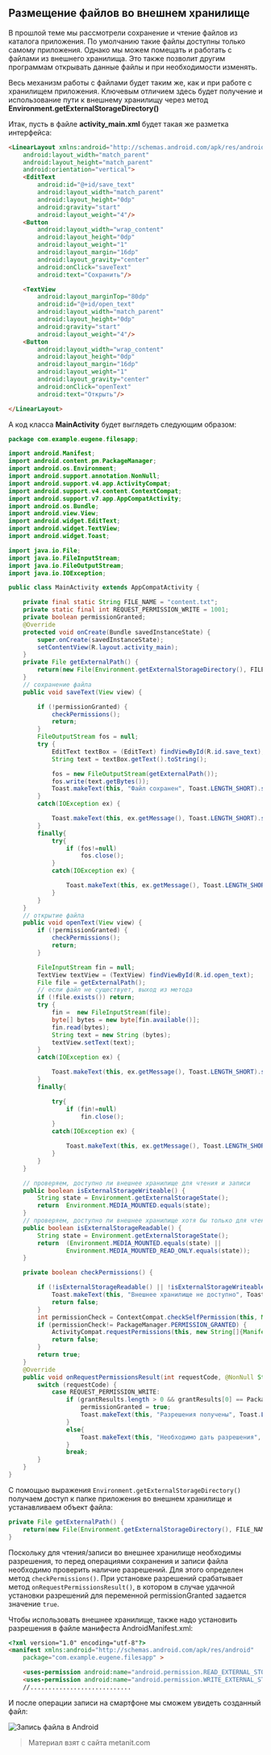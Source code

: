 ## Размещение файлов во внешнем хранилище

В прошлой теме мы рассмотрели сохранение и чтение файлов из каталога приложения. По умолчанию такие файлы доступны только самому приложения. Однако мы можем помещать и работать с файлами из внешнего хранилища. Это также позволит другим программам открывать данные файлы и при необходимости изменять.

Весь механизм работы с файлами будет таким же, как и при работе с хранилищем приложения. Ключевым отличием здесь будет получение и использование пути к внешнему хранилищу через метод **Environment.getExternalStorageDirectory()**

Итак, пусть в файле **activity_main.xml** будет такая же разметка интерфейса:

```html
<LinearLayout xmlns:android="http://schemas.android.com/apk/res/android"
    android:layout_width="match_parent"
    android:layout_height="match_parent"
    android:orientation="vertical">
    <EditText
        android:id="@+id/save_text"
        android:layout_width="match_parent"
        android:layout_height="0dp"
        android:gravity="start"
        android:layout_weight="4"/>
    <Button
        android:layout_width="wrap_content"
        android:layout_height="0dp"
        android:layout_weight="1"
        android:layout_margin="16dp"
        android:layout_gravity="center"
        android:onClick="saveText"
        android:text="Сохранить"/>

    <TextView
        android:layout_marginTop="80dp"
        android:id="@+id/open_text"
        android:layout_width="match_parent"
        android:layout_height="0dp"
        android:gravity="start"
        android:layout_weight="4"/>
    <Button
        android:layout_width="wrap_content"
        android:layout_height="0dp"
        android:layout_margin="16dp"
        android:layout_weight="1"
        android:layout_gravity="center"
        android:onClick="openText"
        android:text="Открыть"/>

</LinearLayout>
```

А код класса **MainActivity** будет выглядеть следующим образом:

```java
package com.example.eugene.filesapp;

import android.Manifest;
import android.content.pm.PackageManager;
import android.os.Environment;
import android.support.annotation.NonNull;
import android.support.v4.app.ActivityCompat;
import android.support.v4.content.ContextCompat;
import android.support.v7.app.AppCompatActivity;
import android.os.Bundle;
import android.view.View;
import android.widget.EditText;
import android.widget.TextView;
import android.widget.Toast;

import java.io.File;
import java.io.FileInputStream;
import java.io.FileOutputStream;
import java.io.IOException;

public class MainActivity extends AppCompatActivity {

    private final static String FILE_NAME = "content.txt";
    private static final int REQUEST_PERMISSION_WRITE = 1001;
    private boolean permissionGranted;
    @Override
    protected void onCreate(Bundle savedInstanceState) {
        super.onCreate(savedInstanceState);
        setContentView(R.layout.activity_main);
    }
    private File getExternalPath() {
        return(new File(Environment.getExternalStorageDirectory(), FILE_NAME));
    }
    // сохранение файла
    public void saveText(View view) {

        if (!permissionGranted) {
            checkPermissions();
            return;
        }
        FileOutputStream fos = null;
        try {
            EditText textBox = (EditText) findViewById(R.id.save_text);
            String text = textBox.getText().toString();

            fos = new FileOutputStream(getExternalPath());
            fos.write(text.getBytes());
            Toast.makeText(this, "Файл сохранен", Toast.LENGTH_SHORT).show();
        }
        catch(IOException ex) {

            Toast.makeText(this, ex.getMessage(), Toast.LENGTH_SHORT).show();
        }
        finally{
            try{
                if (fos!=null)
                    fos.close();
            }
            catch(IOException ex) {

                Toast.makeText(this, ex.getMessage(), Toast.LENGTH_SHORT).show();
            }
        }
    }
    // открытие файла
    public void openText(View view) {
        if (!permissionGranted) {
            checkPermissions();
            return;
        }

        FileInputStream fin = null;
        TextView textView = (TextView) findViewById(R.id.open_text);
        File file = getExternalPath();
        // если файл не существует, выход из метода
        if (!file.exists()) return;
        try {
            fin =  new FileInputStream(file);
            byte[] bytes = new byte[fin.available()];
            fin.read(bytes);
            String text = new String (bytes);
            textView.setText(text);
        }
        catch(IOException ex) {

            Toast.makeText(this, ex.getMessage(), Toast.LENGTH_SHORT).show();
        }
        finally{

            try{
                if (fin!=null)
                    fin.close();
            }
            catch(IOException ex) {

                Toast.makeText(this, ex.getMessage(), Toast.LENGTH_SHORT).show();
            }
        }
    }

    // проверяем, доступно ли внешнее хранилище для чтения и записи
    public boolean isExternalStorageWriteable() {
        String state = Environment.getExternalStorageState();
        return  Environment.MEDIA_MOUNTED.equals(state);
    }
    // проверяем, доступно ли внешнее хранилище хотя бы только для чтения
    public boolean isExternalStorageReadable() {
        String state = Environment.getExternalStorageState();
        return  (Environment.MEDIA_MOUNTED.equals(state) ||
                Environment.MEDIA_MOUNTED_READ_ONLY.equals(state));
    }

    private boolean checkPermissions() {

        if (!isExternalStorageReadable() || !isExternalStorageWriteable()) {
            Toast.makeText(this, "Внешнее хранилище не доступно", Toast.LENGTH_LONG).show();
            return false;
        }
        int permissionCheck = ContextCompat.checkSelfPermission(this, Manifest.permission.WRITE_EXTERNAL_STORAGE);
        if (permissionCheck!= PackageManager.PERMISSION_GRANTED) {
            ActivityCompat.requestPermissions(this, new String[]{Manifest.permission.WRITE_EXTERNAL_STORAGE}, REQUEST_PERMISSION_WRITE);
            return false;
        }
        return true;
    }
    @Override
    public void onRequestPermissionsResult(int requestCode, @NonNull String[] permissions, @NonNull int[] grantResults) {
        switch (requestCode) {
            case REQUEST_PERMISSION_WRITE:
                if (grantResults.length > 0 && grantResults[0] == PackageManager.PERMISSION_GRANTED) {
                    permissionGranted = true;
                    Toast.makeText(this, "Разрешения получены", Toast.LENGTH_LONG).show();
                }
                else{
                    Toast.makeText(this, "Необходимо дать разрешения", Toast.LENGTH_LONG).show();
                }
                break;
        }
    }
}
```

С помощью выражения `Environment.getExternalStorageDirectory()` получаем доступ к папке приложения во внешнем хранилище и устанавливаем объект файла:

```java
private File getExternalPath() {
    return(new File(Environment.getExternalStorageDirectory(), FILE_NAME));
}
```

Поскольку для чтения/записи во внешнее хранилище необходимы разрешения, то перед операциями сохранения и записи файла необходимо проверить наличие разрешений. Для этого определен метод `checkPermissions()`. При установке разрешений срабатывает метод `onRequestPermissionsResult()`, в котором в случае удачной установки разрешений для переменной permissionGranted задается значение `true`.

Чтобы использовать внешнее хранилище, также надо установить разрешения в файле манифеста AndroidManifest.xml:

```html
<?xml version="1.0" encoding="utf-8"?>
<manifest xmlns:android="http://schemas.android.com/apk/res/android"
    package="com.example.eugene.filesapp" >

    <uses-permission android:name="android.permission.READ_EXTERNAL_STORAGE" />
    <uses-permission android:name="android.permission.WRITE_EXTERNAL_STORAGE"/>
    //............................
```

И после операции записи на смартфоне мы сможем увидеть созданный файл:

![Запись файла в Android](https://metanit.com/java/android/pics/filesystem3.png)


> Материал взят с сайта metanit.com